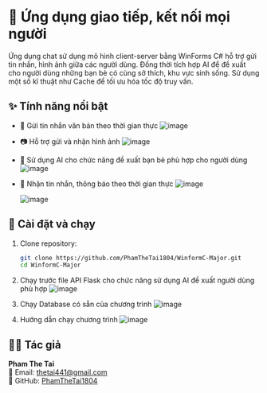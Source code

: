 # 🚀 Ứng dụng giao tiếp, kết nối mọi người 
Ứng dụng chat sử dụng mô hình client-server bằng WinForms C# hỗ trợ gửi tin nhắn, hình ảnh giữa các người dùng. 
Đồng thời tích hợp AI để đề xuất cho người dùng những bạn bè có cùng sở thích, khu vực sinh sống. Sử dụng một số kĩ thuật như Cache để tối ưu hóa tốc độ truy vấn.
## ✨ Tính năng nổi bật
- 📩 Gửi tin nhắn văn bản theo thời gian thực
  ![image](https://github.com/user-attachments/assets/0301a23e-365a-4f15-842c-86cfe389642f)

- 📷 Hỗ trợ gửi và nhận hình ảnh
  ![image](https://github.com/user-attachments/assets/aa0c5f08-712c-4cdd-bd93-702ad290b79f)

- 🧠 Sử dụng AI cho chức năng đề xuất bạn bè phù hợp cho người dùng
  ![image](https://github.com/user-attachments/assets/7cad9922-f6bf-481a-8799-a463cf8bd5a7)

- 📢 Nhận tin nhắn, thông báo theo thời gian thực
  ![image](https://github.com/user-attachments/assets/091653b7-e7c6-4b40-95ab-d5ee524820d8)

  ![image](https://github.com/user-attachments/assets/bdd63a1b-4d94-4625-8048-db4ff639f79b)
## 🚀 Cài đặt và chạy
1. Clone repository:
   ```sh
   git clone https://github.com/PhamTheTai1804/WinformC-Major.git
   cd WinformC-Major
2. Chạy trước file API Flask cho chức năng sử dụng AI đề xuất người dùng phù hợp
   ![image](https://github.com/user-attachments/assets/49499142-4384-4d43-9977-8027ccbcf8d8)
3. Chạy Database có sẵn của chương trình
   ![image](https://github.com/user-attachments/assets/18a4133c-03ba-42a7-8f16-0964aca5d70b)

5. Hướng dẫn chạy chương trình
   ![image](https://github.com/user-attachments/assets/c16f44aa-05ba-4d17-b187-52f439b40a83)
## 👨‍💻 Tác giả
**Pham The Tai**  
📧 Email: thetai441@gmail.com  
📌 GitHub: [PhamTheTai1804](https://github.com/PhamTheTai1804)


